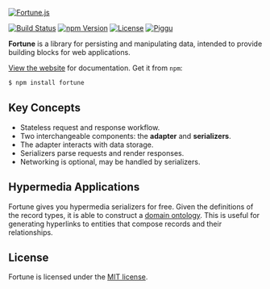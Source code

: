 [![Fortune.js](https://fortunejs.github.io/fortune-website/assets/fortune_logo.svg)](http://fortunejs.com)

[![Build Status](https://img.shields.io/travis/fortunejs/fortune/rewrite.svg?style=flat-square)](https://travis-ci.org/fortunejs/fortune)
[![npm Version](https://img.shields.io/npm/v/fortune.svg?style=flat-square)](https://www.npmjs.com/package/fortune)
[![License](https://img.shields.io/npm/l/fortune.svg?style=flat-square)](https://www.npmjs.com/package/fortune)
[![Piggu](https://img.shields.io/badge/pigs-flying-fca889.svg?style=flat-square)](http://fortunejs.com)

**Fortune** is a library for persisting and manipulating data, intended to provide building blocks for web applications.

[View the website](http://fortunejs.com) for documentation. Get it from `npm`:

```sh
$ npm install fortune
```


## Key Concepts

- Stateless request and response workflow.
- Two interchangeable components: the **adapter** and **serializers**.
- The adapter interacts with data storage.
- Serializers parse requests and render responses.
- Networking is optional, may be handled by serializers.


## Hypermedia Applications

Fortune gives you hypermedia serializers for free. Given the definitions of the record types, it is able to construct a [domain ontology](https://en.wikipedia.org/wiki/Ontology_(information_science)#Domain_ontology). This is useful for generating hyperlinks to entities that compose records and their relationships.


## License

Fortune is licensed under the [MIT license](https://raw.githubusercontent.com/fortunejs/fortune/rewrite/LICENSE).
